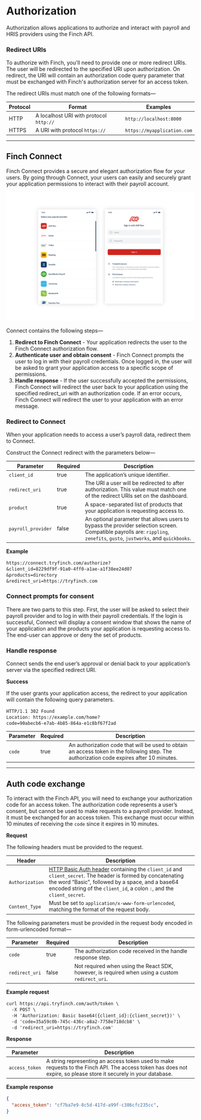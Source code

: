 # Authorization

Authorization allows applications to authorize and interact with payroll and HRIS providers using the Finch API.

### Redirect URIs

To authorize with Finch, you'll need to provide one or more redirect URIs. The user will be redirected to the specified URI upon authorization. On redirect, the URI will contain an authorization code query parameter that must be exchanged with Finch's authorization server for an access token.

The redirect URIs must match one of the following formats—


Protocol | Format | Examples
---------|----------|---------
 HTTP | A localhost URI with protocol `http://` | `http://localhost:8000`
 HTTPS | A URI with protocol `https://` | `https://myapplication.com`

***

## Finch Connect

Finch Connect provides a secure and elegant authorization flow for your users. By going through Connect, your users can easily and securely grant your application permissions to interact with their payroll account.

![](../../assets/images/connect.png)

Connect contains the following steps—
1. **Redirect to Finch Connect** - Your application redirects the user to the Finch Connect authorization flow. 
2. **Authenticate user and obtain consent** - Finch Connect prompts the user to log in with their payroll credentials. Once logged in, the user will be asked to grant your application access to a specific scope of permissions.
3. **Handle response** - If the user successfully accepted the permissions, Finch Connect will redirect the user back to your application using the specified redirect_uri with an authorization code. If an error occurs, Finch Connect will redirect the user to your application with an error message.

### Redirect to Connect

When your application needs to access a user’s payroll data, redirect them to Connect.

Construct the Connect redirect with the parameters below— 


Parameter | Required | Description
---------|----------|---------
 `client_id` | true | The application’s unique identifier.
 `redirect_uri` | true | The URI a user will be redirected to after authorization. This value must match one of the redirect URIs set on the dashboard.
 `product` | true | A space-separated list of products that your application is requesting access to.
 `payroll_provider` | false | An optional parameter that allows users to bypass the provider selection screen. Compatible payrolls are: `rippling`, `zenefits`, `gusto`, `justworks`, and `quickbooks`.

**Example**

```curl
https://connect.tryfinch.com/authorize?
&client_id=8229df9f-91a0-4ff0-a1ae-a1f38ee24d07
&products=directory
&redirect_uri=https://tryfinch.com
```

### Connect prompts for consent

There are two parts to this step. First, the user will be asked to select their payroll provider and to log in with their payroll credentials. If the login is successful, Connect will display a consent window that shows the name of your application and the products your application is requesting access to. The end-user can approve or deny the set of products.

### Handle response

Connect sends the end user’s approval or denial back to your application’s server via the specified redirect URI.

**Success**

If the user grants your application access, the redirect to your application will contain the following query parameters.

```http
HTTP/1.1 302 Found
Location: https://example.com/home?
code=90abecb6-e7ab-4b85-864a-e1c8bf67f2ad
```

Parameter | Required | Description
---------|----------|---------
 `code` | true | An authorization code that will be used to obtain an access token in the following step. The authorization code expires after 10 minutes.

***

## Auth code exchange

To interact with the Finch API, you will need to exchange your authorization code for an access token. The authorization code represents a user’s consent, but cannot be used to make requests to a payroll provider. Instead, it must be exchanged for an access token. This exchange must occur within 10 minutes of receiving the `code` since it expires in 10 minutes.

**Request**

The following headers must be provided to the request.

Header | Description
-------|--------------
`Authorization` | [HTTP Basic Auth header](https://en.wikipedia.org/wiki/Basic_access_authentication#Client_side) containing the `client_id` and `client_secret`. The header is formed by concatenating the word “Basic”, followed by a space, and a base64 encoded string of the `client_id`, a colon `:`, and the `client_secret`.
`Content_Type` | Must be set to `application/x-www-form-urlencoded`, matching the format of the request body.

The following parameters must be provided in the request body encoded in form-urlencoded format—

Parameter | Required | Description
----------|----------|-------------
`code` | true | The authorization code received in the handle response step.
`redirect_uri` | false | Not required when using the React SDK, however, is required when using a custom `redirect_uri`.

**Example request**

```shell
curl https://api.tryfinch.com/auth/token \
  -X POST \
  -H 'Authorization: Basic base64({client_id}:{client_secret})' \
  -d 'code=35a59c0b-745c-436c-a8a2-7758e718dcb8' \
  -d 'redirect_uri=https://tryfinch.com'
```

**Response**

Parameter | Description
----------|-------------
`access_token` | A string representing an access token used to make requests to the Finch API. The access token has does not expire, so please store it securely in your database.


**Example response**

```json
{
  "access_token": "cf7ba7e9-8c5d-417d-a99f-c386cfc235cc",
}
```

